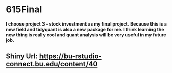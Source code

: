 # 615Final

#### I choose project 3 - stock investment as my final project. Because this is a new field and tidyquant is also a new package for me. I think learning the new thing is really cool and quant analysis will be very useful in my future job.
## Shiny Url: https://bu-rstudio-connect.bu.edu/content/40
